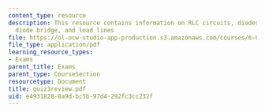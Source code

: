 ```yaml
---
content_type: resource
description: This resource contains information on RLC circuits, diodes, transistors,
  diode bridge, and load lines
file: https://ol-ocw-studio-app-production.s3.amazonaws.com/courses/6-071j-introduction-to-electronics-signals-and-measurement-spring-2006/e49318288a9dbc5b97d4292fc3cc232f_quiz3review.pdf
file_type: application/pdf
learning_resource_types:
- Exams
parent_title: Exams
parent_type: CourseSection
resourcetype: Document
title: quiz3review.pdf
uid: e4931828-8a9d-bc5b-97d4-292fc3cc232f
---
```

